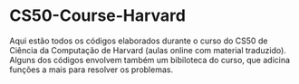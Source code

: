 # CS50-Course-Harvard
Aqui estão todos os códigos elaborados durante o curso do CS50 de Ciência da Computação de Harvard (aulas online com material traduzido). Alguns dos códigos envolvem também um bibiloteca do curso, que adicina funções a mais para resolver os problemas.
